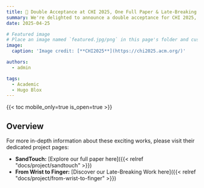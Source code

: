```yaml
---
title: 🎉 Double Acceptance at CHI 2025, One Full Paper & Late-Breaking Work!
summary: We're delighted to announce a double acceptance for CHI 2025, one full paper "SandTouch" and one Late-Breaking Work have both been accepted! 
date: 2025-04-25

# Featured image
# Place an image named `featured.jpg/png` in this page's folder and customize its options here.
image:
  caption: 'Image credit: [**CHI2025**](https://chi2025.acm.org/)'

authors:
  - admin

tags:
  - Academic
  - Hugo Blox
---
```


{{< toc mobile_only=true is_open=true >}}

## Overview

For more in-depth information about these exciting works, please visit their dedicated project pages:

*   **SandTouch:** [Explore our full paper here]({{< relref "docs/project/sandtouch" >}})
*   **From Wrist to Finger:** [Discover our Late-Breaking Work here]({{< relref "docs/project/from-wrist-to-finger" >}})


